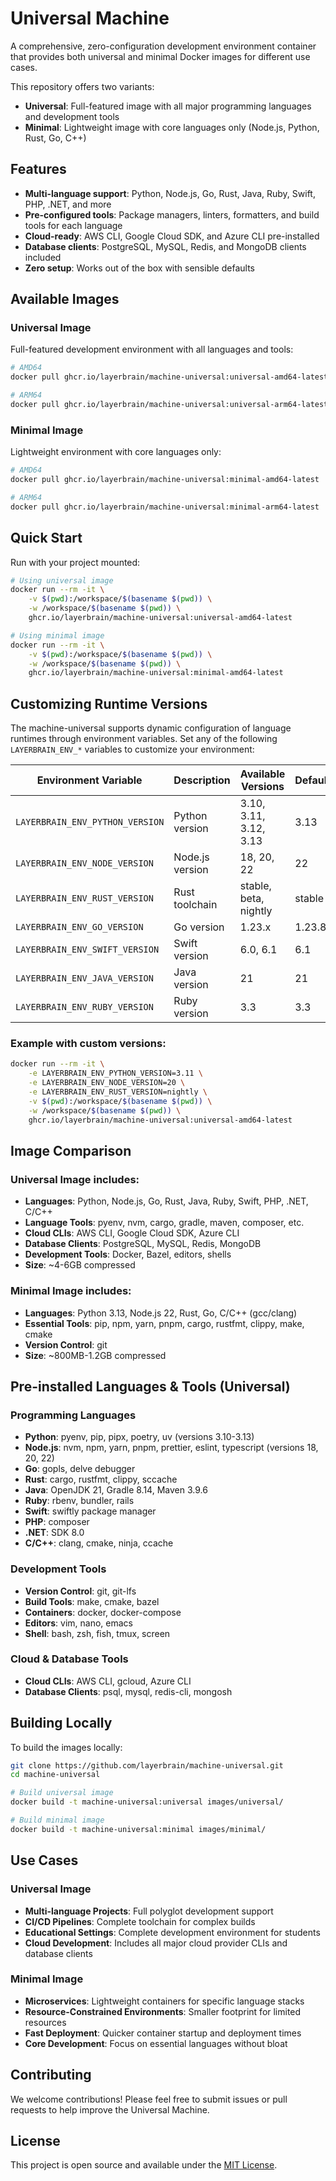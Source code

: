 # Universal Machine

A comprehensive, zero-configuration development environment container that provides both universal and minimal Docker images for different use cases.

This repository offers two variants:
- **Universal**: Full-featured image with all major programming languages and development tools
- **Minimal**: Lightweight image with core languages only (Node.js, Python, Rust, Go, C++)

## Features

- **Multi-language support**: Python, Node.js, Go, Rust, Java, Ruby, Swift, PHP, .NET, and more
- **Pre-configured tools**: Package managers, linters, formatters, and build tools for each language
- **Cloud-ready**: AWS CLI, Google Cloud SDK, and Azure CLI pre-installed
- **Database clients**: PostgreSQL, MySQL, Redis, and MongoDB clients included
- **Zero setup**: Works out of the box with sensible defaults

## Available Images

### Universal Image
Full-featured development environment with all languages and tools:

```bash
# AMD64
docker pull ghcr.io/layerbrain/machine-universal:universal-amd64-latest

# ARM64  
docker pull ghcr.io/layerbrain/machine-universal:universal-arm64-latest
```

### Minimal Image
Lightweight environment with core languages only:

```bash
# AMD64
docker pull ghcr.io/layerbrain/machine-universal:minimal-amd64-latest

# ARM64
docker pull ghcr.io/layerbrain/machine-universal:minimal-arm64-latest
```

## Quick Start

Run with your project mounted:

```bash
# Using universal image
docker run --rm -it \
    -v $(pwd):/workspace/$(basename $(pwd)) \
    -w /workspace/$(basename $(pwd)) \
    ghcr.io/layerbrain/machine-universal:universal-amd64-latest

# Using minimal image
docker run --rm -it \
    -v $(pwd):/workspace/$(basename $(pwd)) \
    -w /workspace/$(basename $(pwd)) \
    ghcr.io/layerbrain/machine-universal:minimal-amd64-latest
```

## Customizing Runtime Versions

The machine-universal supports dynamic configuration of language runtimes through environment variables. Set any of the following `LAYERBRAIN_ENV_*` variables to customize your environment:

| Environment Variable | Description | Available Versions | Default |
|---------------------|-------------|-------------------|---------|
| `LAYERBRAIN_ENV_PYTHON_VERSION` | Python version | 3.10, 3.11, 3.12, 3.13 | 3.13 |
| `LAYERBRAIN_ENV_NODE_VERSION` | Node.js version | 18, 20, 22 | 22 |
| `LAYERBRAIN_ENV_RUST_VERSION` | Rust toolchain | stable, beta, nightly | stable |
| `LAYERBRAIN_ENV_GO_VERSION` | Go version | 1.23.x | 1.23.8 |
| `LAYERBRAIN_ENV_SWIFT_VERSION` | Swift version | 6.0, 6.1 | 6.1 |
| `LAYERBRAIN_ENV_JAVA_VERSION` | Java version | 21 | 21 |
| `LAYERBRAIN_ENV_RUBY_VERSION` | Ruby version | 3.3 | 3.3 |

### Example with custom versions:

```bash
docker run --rm -it \
    -e LAYERBRAIN_ENV_PYTHON_VERSION=3.11 \
    -e LAYERBRAIN_ENV_NODE_VERSION=20 \
    -e LAYERBRAIN_ENV_RUST_VERSION=nightly \
    -v $(pwd):/workspace/$(basename $(pwd)) \
    -w /workspace/$(basename $(pwd)) \
    ghcr.io/layerbrain/machine-universal:universal-amd64-latest
```

## Image Comparison

### Universal Image includes:
- **Languages**: Python, Node.js, Go, Rust, Java, Ruby, Swift, PHP, .NET, C/C++
- **Language Tools**: pyenv, nvm, cargo, gradle, maven, composer, etc.
- **Cloud CLIs**: AWS CLI, Google Cloud SDK, Azure CLI
- **Database Clients**: PostgreSQL, MySQL, Redis, MongoDB
- **Development Tools**: Docker, Bazel, editors, shells
- **Size**: ~4-6GB compressed

### Minimal Image includes:
- **Languages**: Python 3.13, Node.js 22, Rust, Go, C/C++ (gcc/clang)
- **Essential Tools**: pip, npm, yarn, pnpm, cargo, rustfmt, clippy, make, cmake
- **Version Control**: git
- **Size**: ~800MB-1.2GB compressed

## Pre-installed Languages & Tools (Universal)

### Programming Languages
- **Python**: pyenv, pip, pipx, poetry, uv (versions 3.10-3.13)
- **Node.js**: nvm, npm, yarn, pnpm, prettier, eslint, typescript (versions 18, 20, 22)
- **Go**: gopls, delve debugger
- **Rust**: cargo, rustfmt, clippy, sccache
- **Java**: OpenJDK 21, Gradle 8.14, Maven 3.9.6
- **Ruby**: rbenv, bundler, rails
- **Swift**: swiftly package manager
- **PHP**: composer
- **.NET**: SDK 8.0
- **C/C++**: clang, cmake, ninja, ccache

### Development Tools
- **Version Control**: git, git-lfs
- **Build Tools**: make, cmake, bazel
- **Containers**: docker, docker-compose
- **Editors**: vim, nano, emacs
- **Shell**: bash, zsh, fish, tmux, screen

### Cloud & Database Tools
- **Cloud CLIs**: AWS CLI, gcloud, Azure CLI
- **Database Clients**: psql, mysql, redis-cli, mongosh

## Building Locally

To build the images locally:

```bash
git clone https://github.com/layerbrain/machine-universal.git
cd machine-universal

# Build universal image
docker build -t machine-universal:universal images/universal/

# Build minimal image  
docker build -t machine-universal:minimal images/minimal/
```

## Use Cases

### Universal Image
- **Multi-language Projects**: Full polyglot development support
- **CI/CD Pipelines**: Complete toolchain for complex builds
- **Educational Settings**: Complete development environment for students
- **Cloud Development**: Includes all major cloud provider CLIs and database clients

### Minimal Image  
- **Microservices**: Lightweight containers for specific language stacks
- **Resource-Constrained Environments**: Smaller footprint for limited resources
- **Fast Deployment**: Quicker container startup and deployment times
- **Core Development**: Focus on essential languages without bloat

## Contributing

We welcome contributions! Please feel free to submit issues or pull requests to help improve the Universal Machine.

## License

This project is open source and available under the [MIT License](LICENSE).
